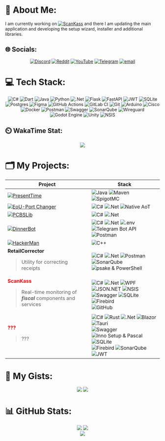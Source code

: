 # 💫 About Me:
I am currently working on [![ScanKass](https://img.shields.io/badge/ScanKass-%2306802F?logo=data%3Aimage%2Fsvg%2Bxml%3Bbase64%2CPHN2ZyB3aWR0aD0iNDE5IiBoZWlnaHQ9IjQxOCIgdmlld0JveD0iMCAwIDQxOSA0MTgiIGZpbGw9Im5vbmUiIHhtbG5zPSJodHRwOi8vd3d3LnczLm9yZy8yMDAwL3N2ZyI%2BCjxwYXRoIGQ9Ik0yMjcgMjI2SDM2NVYzNjRIMjI3VjIyNloiIGZpbGw9ImJsYWNrIi8%2BCjxyZWN0IHg9IjU1IiB5PSI1NCIgd2lkdGg9IjE3MSIgaGVpZ2h0PSIxNzEiIGZpbGw9IiMwQkRBNTEiLz4KPC9zdmc%2BCg%3D%3D&labelColor=%23ffffff)](https://scankass.ru) and there I am updating the main application and developing the setup wizard, installer and additional libraries.

## 🌐 Socials:
<div align="center">
  <a href="https://discord.gg/ornaras"><img src="https://img.shields.io/badge/Discord-%237289DA.svg?style=for-the-badge&logo=discord&amp;logoColor=white" alt="Discord"></a> 
  <a href="https://reddit.com/user/ornaras"><img src="https://img.shields.io/badge/Reddit-%23FF4500.svg?style=for-the-badge&logo=Reddit&amp;logoColor=white" alt="Reddit"></a> 
  <a href="https://www.youtube.com/@ornaras-the-copybara"><img src="https://img.shields.io/badge/YouTube-%23C4302B.svg?style=for-the-badge&logo=youtube&amp;logoColor=white" alt="YouTube"></a> 
  <a href="https://t.me/ornaras"><img src="https://img.shields.io/badge/Telegram-%231d94d0.svg?style=for-the-badge&logo=Telegram&amp;logoColor=white" alt="Telegram"></a> 
  <a href="mailto:ornaras.us@gmail.com"><img src="https://img.shields.io/badge/Email-D14836?style=for-the-badge&logo=gmail&amp;logoColor=white" alt="email"></a>
</div>

# 💻 Tech Stack:
<div align="center">
  <img src="https://img.shields.io/badge/c%23-%23239120.svg?style=for-the-badge&amp;logo=csharp&amp;logoColor=white" alt="C#"> 
  <img src="https://img.shields.io/badge/dart-%230175C2.svg?style=for-the-badge&amp;logo=dart&amp;logoColor=white" alt="Dart"> 
  <img src="https://img.shields.io/badge/java-%23ED8B00.svg?style=for-the-badge&amp;logo=openjdk&amp;logoColor=white" alt="Java"> 
  <img src="https://img.shields.io/badge/python-3670A0?style=for-the-badge&amp;logo=python&amp;logoColor=ffdd54" alt="Python"> 
  <img src="https://img.shields.io/badge/.NET-5C2D91?style=for-the-badge&amp;logo=.net&amp;logoColor=white" alt=".Net">
  <img src="https://img.shields.io/badge/flask-%23000.svg?style=for-the-badge&amp;logo=flask&amp;logoColor=white" alt="Flask"> 
  <img src="https://img.shields.io/badge/FastAPI-005571?style=for-the-badge&amp;logo=fastapi" alt="FastAPI"> 
  <img src="https://img.shields.io/badge/JWT-black?style=for-the-badge&amp;logo=JSON%20web%20tokens" alt="JWT"> 
  <img src="https://img.shields.io/badge/sqlite-%2307405e.svg?style=for-the-badge&amp;logo=sqlite&amp;logoColor=white" alt="SQLite"> 
  <img src="https://img.shields.io/badge/postgres-%23316192.svg?style=for-the-badge&amp;logo=postgresql&amp;logoColor=white" alt="Postgres">
  <img src="https://img.shields.io/badge/figma-%23F24E1E.svg?style=for-the-badge&amp;logo=figma&amp;logoColor=white" alt="Figma"> 
  <img src="https://img.shields.io/badge/github%20actions-%232671E5.svg?style=for-the-badge&amp;logo=githubactions&amp;logoColor=white" alt="GitHub Actions"> 
  <img src="https://img.shields.io/badge/gitlab%20CI-%23181717.svg?style=for-the-badge&amp;logo=gitlab&amp;logoColor=white" alt="GitLab CI"> 
  <img src="https://img.shields.io/badge/git-%23F05033.svg?style=for-the-badge&amp;logo=git&amp;logoColor=white" alt="Git"> 
  <img src="https://img.shields.io/badge/-Arduino-00979D?style=for-the-badge&amp;logo=Arduino&amp;logoColor=white" alt="Arduino">
  <img src="https://img.shields.io/badge/cisco-%23049fd9.svg?style=for-the-badge&amp;logo=cisco&amp;logoColor=black" alt="Cisco"> 
  <img src="https://img.shields.io/badge/docker-%230db7ed.svg?style=for-the-badge&amp;logo=docker&amp;logoColor=white" alt="Docker"> 
  <img src="https://img.shields.io/badge/Postman-FF6C37?style=for-the-badge&amp;logo=postman&amp;logoColor=white" alt="Postman"> 
  <img src="https://img.shields.io/badge/-Swagger-%23Clojure?style=for-the-badge&amp;logo=swagger&amp;logoColor=white" alt="Swagger"> 
  <img src="https://img.shields.io/badge/SonarQube-black?style=for-the-badge&amp;logo=sonarqube&amp;logoColor=4E9BCD" alt="SonarQube"> 
  <img src="https://img.shields.io/badge/wireguard-%2388171A.svg?style=for-the-badge&amp;logo=wireguard&amp;logoColor=white" alt="Wireguard"> 
  <img src="https://img.shields.io/badge/GODOT-%23FFFFFF.svg?style=for-the-badge&amp;logo=godot-engine" alt="Godot Engine"> 
  <img src="https://img.shields.io/badge/unity-%23000000.svg?style=for-the-badge&amp;logo=unity&amp;logoColor=white" alt="Unity"> 
  <img src="https://img.shields.io/badge/NSIS-%2301B0F0.svg?style=for-the-badge&amp;logo=nsis&amp;logoColor=white" alt="NSIS">
</div>

## ⏲️ WakaTime Stat:
<div align="center">
  <a href="https://wakatime.com/@ornaras"><img src="https://github-readme-stats.vercel.app/api/wakatime?username=ornaras&theme=transparent&hide_title=true&layout=compact&hide_border=true"/></a>
</div>

# 🗂️ My Projects:
Project | Stack
--- | ---
[![PresentTime](https://github-readme-stats.vercel.app/api/pin/?username=ornaras&repo=PresentTime&theme=transparent&hide_border=true)](https://github.com/ornaras/PresentTime) | ![Java](https://img.shields.io/badge/java-%23ED8B00.svg?style=for-the-badge&logo=openjdk&logoColor=white) ![Maven](https://img.shields.io/badge/Maven-%23c71a36.svg?style=for-the-badge&logo=apachemaven&logoColor=white) ![SpigotMC](https://img.shields.io/badge/SpigotMC-%23ed8106.svg?style=for-the-badge&logo=spigotmc&logoColor=white)
[![EoU-Port Changer](https://github-readme-stats.vercel.app/api/pin/?username=ornaras&repo=eou-port-changer&theme=transparent&hide_border=true)](https://github.com/ornaras/eou-port-changer) | ![C#](https://img.shields.io/badge/c%23-%23239120.svg?style=for-the-badge&logo=csharp&logoColor=white) ![.Net](https://img.shields.io/badge/.NET-5C2D91?style=for-the-badge&logo=.net&logoColor=white) ![Native AoT](https://img.shields.io/badge/Native%20AoT-5a26d9?style=for-the-badge)
[![PCBSLib](https://github-readme-stats.vercel.app/api/pin/?username=ornaras&repo=PCBSLib&theme=transparent&hide_border=true)](https://github.com/ornaras/PCBSLib) | ![C#](https://img.shields.io/badge/c%23-%23239120.svg?style=for-the-badge&logo=csharp&logoColor=white) ![.Net](https://img.shields.io/badge/.NET-5C2D91?style=for-the-badge&logo=.net&logoColor=white) 
[![DinnerBot](https://github-readme-stats.vercel.app/api/pin/?username=ornaras&repo=dinner-bot&theme=transparent&hide_border=true)](https://github.com/ornaras/dinner-bot) | ![C#](https://img.shields.io/badge/c%23-%23239120.svg?style=for-the-badge&logo=csharp&logoColor=white) ![.Net](https://img.shields.io/badge/.NET-5C2D91?style=for-the-badge&logo=.net&logoColor=white) ![.env](https://img.shields.io/badge/.env-000000?style=for-the-badge&logo=.env) ![Telegram Bot API](https://img.shields.io/badge/Bot_API-26A5E4?style=for-the-badge&logo=telegram&logoColor=white) ![Postman](https://img.shields.io/badge/Postman-FF6C37?style=for-the-badge&logo=postman&logoColor=white)
[![HackerMan](https://github-readme-stats.vercel.app/api/pin/?username=ornaras&repo=HackerMan&theme=transparent&hide_border=true)](https://github.com/ornaras/HackerMan) | ![C++](https://img.shields.io/badge/c++-00599C.svg?style=for-the-badge&logo=cplusplus&logoColor=white)
__RetailCorrector__<br/><blockquote>Utility for correcting receipts</blockquote> | ![C#](https://img.shields.io/badge/c%23-%23239120.svg?style=for-the-badge&logo=csharp&logoColor=white) ![.Net](https://img.shields.io/badge/.NET-5C2D91?style=for-the-badge&logo=.net&logoColor=white) ![Postman](https://img.shields.io/badge/Postman-FF6C37?style=for-the-badge&logo=postman&logoColor=white) ![SonarQube](https://img.shields.io/badge/SonarQube-black?style=for-the-badge&logo=sonarqube&logoColor=4E9BCD) ![psake & PowerShell](https://img.shields.io/badge/PowerShell-psake-96bc4f?style=for-the-badge&labelColor=012353)
<b style="color: red">ScanKass</b><br/><blockquote>Real-time monitoring of <i><b>fiscal</b></i> components and services</blockquote> | ![C#](https://img.shields.io/badge/c%23-%23239120.svg?style=for-the-badge&logo=csharp&logoColor=white) ![.Net](https://img.shields.io/badge/.NET-5C2D91?style=for-the-badge&logo=.net&logoColor=white) ![WPF](https://img.shields.io/badge/WPF-%23239120.svg?style=for-the-badge&logoColor=white) ![JSON.NET](https://img.shields.io/badge/JSON.NET-black.svg?style=for-the-badge&logo=rocket&logoColor=white) ![NSIS](https://img.shields.io/badge/NSIS-%2301B0F0.svg?style=for-the-badge&logo=nsis&logoColor=white)<br/>![Swagger](https://img.shields.io/badge/-Swagger-%23Clojure?style=for-the-badge&logo=swagger&logoColor=white) ![SQLite](https://img.shields.io/badge/sqlite-%2307405e.svg?style=for-the-badge&logo=sqlite&logoColor=white) ![Firebird](https://img.shields.io/badge/Firebird-%23e9730a.svg?style=for-the-badge)<br/>![GitHub](https://img.shields.io/badge/GitHub_API-%23121011.svg?style=for-the-badge&logo=github&logoColor=white)
<b style="color: red">???</b><br/><blockquote>???</blockquote> | ![C#](https://img.shields.io/badge/c%23-%23239120.svg?style=for-the-badge&logo=csharp&logoColor=white) ![Rust](https://img.shields.io/badge/Rust-black.svg?style=for-the-badge&logo=rust&logoColor=white) ![.Net](https://img.shields.io/badge/.NET-5C2D91?style=for-the-badge&logo=.net&logoColor=white) ![Blazor](https://img.shields.io/badge/Blazor-512BD4?style=for-the-badge&logo=blazor&logoColor=white) ![Tauri](https://img.shields.io/badge/Tauri-24C8D8?style=for-the-badge&logo=tauri&logoColor=white)<br/>![Swagger](https://img.shields.io/badge/-Swagger-%23Clojure?style=for-the-badge&logo=swagger&logoColor=white) ![Inno Setup & Pascal](https://img.shields.io/badge/PASCAL-Inno_Setup-6795E5?style=for-the-badge&labelColor=3160A0) ![SQLite](https://img.shields.io/badge/sqlite-%2307405e.svg?style=for-the-badge&logo=sqlite&logoColor=white)<br/>![Firebird](https://img.shields.io/badge/Firebird-%23e9730a.svg?style=for-the-badge) ![SonarQube](https://img.shields.io/badge/SonarQube-black?style=for-the-badge&logo=sonarqube&logoColor=4E9BCD) ![JWT](https://img.shields.io/badge/JWT-black?style=for-the-badge&amp;logo=JSON%20web%20tokens)

# 📜 My Gists:
<div align="center">
  <a href="https://gist.github.com/ornaras/2a1237ffa669f63c20c5482d653ed4aa/"><img src="https://github-readme-stats.vercel.app/api/gist?id=2a1237ffa669f63c20c5482d653ed4aa&theme=transparent"/></a>
  <a href="https://gist.github.com/ornaras/8fe025942e41d584c8e200ea0e91ea51/"><img src="https://github-readme-stats.vercel.app/api/gist?id=8fe025942e41d584c8e200ea0e91ea51&theme=transparent"/></a>
</div>

# 📊 GitHub Stats:

<div align="center">
  <img src="https://github-readme-stats.vercel.app/api?username=ornaras&theme=transparent&show=reviews"/>
  <img src="https://github-readme-stats.vercel.app/api/top-langs/?username=ornaras&theme=transparent&layout=donut"/><br/>
  <img src="https://nirzak-streak-stats.vercel.app/?user=ornaras&theme=transparent"/>
</div>
